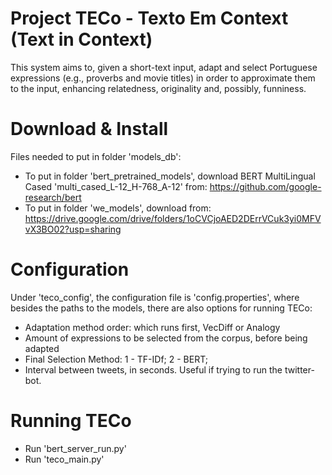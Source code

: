 # Project TECo - Texto Em Context (Text in Context)
This system aims to, given a short-text input, adapt and select Portuguese expressions (e.g., proverbs and movie titles) in order to approximate them to the input, enhancing relatedness, originality and, possibly, funniness.

# Download & Install
Files needed to put in folder 'models_db':
- To put in folder 'bert_pretrained_models', download BERT MultiLingual Cased 'multi_cased_L-12_H-768_A-12' from: https://github.com/google-research/bert
- To put in folder 'we_models', download from: https://drive.google.com/drive/folders/1oCVCjoAED2DErrVCuk3yi0MFVvX3BO02?usp=sharing

# Configuration
Under 'teco_config', the configuration file is 'config.properties', where besides the paths to the models, there are also options for running TECo:
- Adaptation method order: which runs first, VecDiff or Analogy
- Amount of expressions to be selected from the corpus, before being adapted
- Final Selection Method: 1 - TF-IDf; 2 - BERT;
- Interval between tweets, in seconds. Useful if trying to run the twitter-bot.

# Running TECo
- Run 'bert_server_run.py'
- Run 'teco_main.py'